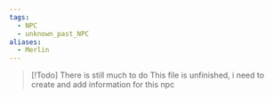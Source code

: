 ```yaml
---
tags:
  - NPC
  - unknown_past_NPC
aliases:
  - Merlin
---
```

> [!Todo] There is still much to do
> This file is unfinished, i need to create and add information for this npc
